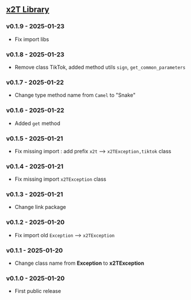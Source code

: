 ## <a name="v0.1.8" href="https://pypi.org/project/x2ttech/0.1.8/">x2T Library</a>

### v0.1.9 - 2025-01-23

- Fix import libs

### v0.1.8 - 2025-01-23

- Remove class TikTok, added method utils `sign`, `get_common_parameters`

### v0.1.7 - 2025-01-22

- Change type method name from `Camel` to "Snake"

### v0.1.6 - 2025-01-22

- Added `get` method

### v0.1.5 - 2025-01-21

- Fix missing import : add prefix `x2t` --> `x2TException,tiktok` class

### v0.1.4 - 2025-01-21

- Fix missing import `x2TException` class

### v0.1.3 - 2025-01-21

- Change link package

### v0.1.2 - 2025-01-20

- Fix import old `Exception` --> `x2TException`

### v0.1.1 - 2025-01-20

- Change class name from **Exception** to **x2TException**

### v0.1.0 - 2025-01-20

- First public release
